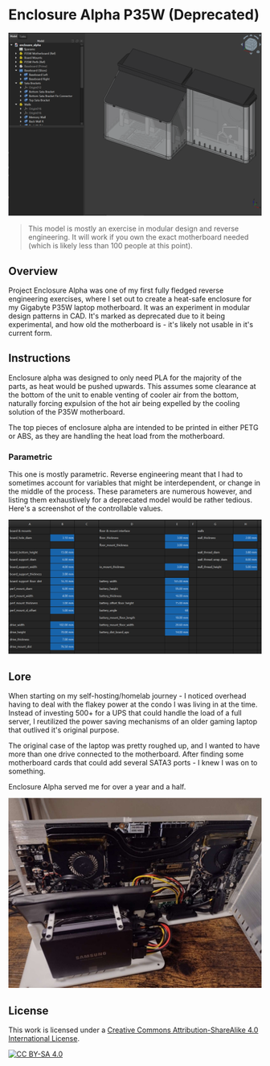 # Enclosure Alpha P35W (Deprecated)

![image](./images/1.png)

> This model is mostly an exercise in modular design and reverse engineering. It will work if you own the exact motherboard needed (which is likely less than 100 people at this point).

## Overview

Project Enclosure Alpha was one of my first fully fledged reverse engineering exercises, where I set out to create a heat-safe enclosure for my Gigabyte P35W laptop motherboard. It was an experiment in modular design patterns in CAD. It's marked as deprecated due to it being experimental, and how old the motherboard is - it's likely not usable in it's current form.

## Instructions

Enclosure alpha was designed to only need PLA for the majority of the parts, as heat would be pushed upwards. This assumes some clearance at the bottom of the unit to enable venting of cooler air from the bottom, naturally forcing expulsion of the hot air being expelled by the cooling solution of the P35W motherboard.

The top pieces of enclosure alpha are intended to be printed in either PETG or ABS, as they are handling the heat load from the motherboard.

### Parametric

This one is mostly parametric. Reverse engineering meant that I had to sometimes account for variables that might be interdependent, or change in the middle of the process. These parameters are numerous however, and listing them exhaustively for a deprecated model would be rather tedious. Here's a screenshot of the controllable values.

![params](./images/params.png)

## Lore

When starting on my self-hosting/homelab journey - I noticed overhead having to deal with the flakey power at the condo I was living in at the time. Instead of investing 500+ for a UPS that could handle the load of a full server, I reutilized the power saving mechanisms of an older gaming laptop that outlived it's original purpose.

The original case of the laptop was pretty roughed up, and I wanted to have more than one drive connected to the motherboard. After finding some motherboard cards that could add several SATA3 ports - I knew I was on to something.

Enclosure Alpha served me for over a year and a half.

![2](./images/2.jpg)

## License

This work is licensed under a
[Creative Commons Attribution-ShareAlike 4.0 International License][cc-by-sa].

[![CC BY-SA 4.0][cc-by-sa-image]][cc-by-sa]

[cc-by-sa]: http://creativecommons.org/licenses/by-sa/4.0/
[cc-by-sa-image]: https://licensebuttons.net/l/by-sa/4.0/88x31.png
[cc-by-sa-shield]: https://img.shields.io/badge/License-CC%20BY--SA%204.0-lightgrey.svg

